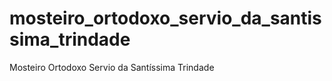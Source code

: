# mosteiro_ortodoxo_servio_da_santissima_trindade
 Mosteiro Ortodoxo Servio da Santíssima Trindade 
